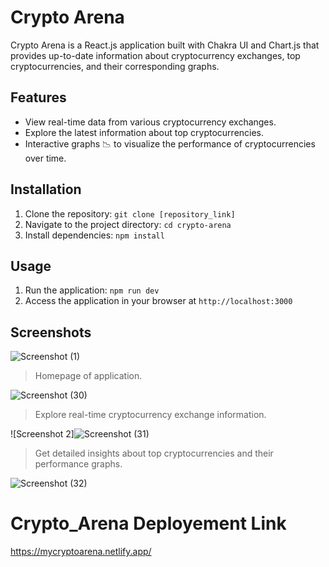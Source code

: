 
# Crypto Arena

Crypto Arena is a React.js application built with Chakra UI and Chart.js that provides up-to-date information about cryptocurrency exchanges, top cryptocurrencies, and their corresponding graphs.

## Features

- View real-time data from various cryptocurrency exchanges.
- Explore the latest information about top cryptocurrencies.
- Interactive graphs 📉 to visualize the performance of cryptocurrencies over time.

## Installation

1. Clone the repository: `git clone [repository_link]`
2. Navigate to the project directory: `cd crypto-arena`
3. Install dependencies: `npm install`

## Usage

1. Run the application: `npm run dev`
2. Access the application in your browser at `http://localhost:3000`

## Screenshots

![Screenshot (1)](https://github.com/vineet-op/Crypto_Arena/assets/103635529/8f1473f6-8c60-4e28-966e-18b33b5617c2)
> Homepage of application.

![Screenshot (30)](https://github.com/vineet-op/Crypto_Arena/assets/103635529/5f71950e-0c5e-430a-9547-fcc949efe4e4)
> Explore real-time cryptocurrency exchange information.

![Screenshot 2]![Screenshot (31)](https://github.com/vineet-op/Crypto_Arena/assets/103635529/eb72b274-3f3b-40e4-965a-33fab1085816)
> Get detailed insights about top cryptocurrencies and their performance graphs.

![Screenshot (32)](https://github.com/vineet-op/Crypto_Arena/assets/103635529/c0233736-844d-4f52-9f35-b44f1682d6b5)


# Crypto_Arena Deployement Link
https://mycryptoarena.netlify.app/
